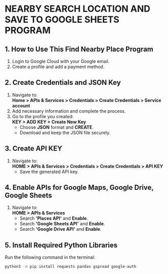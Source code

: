 # **NEARBY SEARCH LOCATION AND SAVE TO GOOGLE SHEETS PROGRAM**

## **1. How to Use This Find Nearby Place Program**
1. Login to Google Cloud with your Google email.
2. Create a profile and add a payment method.

## **2. Create Credentials and JSON Key**
1. Navigate to:  
   **Home > APIs & Services > Credentials > Create Credentials > Service account**
2. Add necessary information and complete the process.
3. Go to the profile you created:  
   **KEY > ADD KEY > Create New Key**  
   - Choose **JSON** format and **CREATE**.  
   - Download and keep the JSON file securely.

## **3. Create API KEY**
1. Navigate to:  
   **HOME > APIs & Services > Credentials > Create Credentials > API KEY**  
   - Save the generated API key.

## **4. Enable APIs for Google Maps, Google Drive, Google Sheets**
1. Navigate to:  
   **HOME > APIs & Services**  
   - Search **'Places API'** and **Enable**.  
   - Search **'Google Sheets API'** and **Enable**.  
   - Search **'Google Drive API'** and **Enable**.

## **5. Install Required Python Libraries**
Run the following command in the terminal:
```bash
python3 -m pip install requests pandas gspread google-auth

